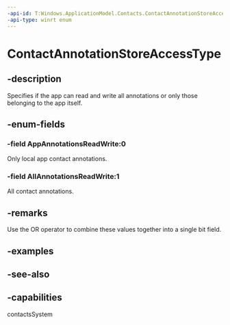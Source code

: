 ```yaml
---
-api-id: T:Windows.ApplicationModel.Contacts.ContactAnnotationStoreAccessType
-api-type: winrt enum
---
```


<!-- Enumeration syntax
public enum Windows.ApplicationModel.Contacts.ContactAnnotationStoreAccessType : int
-->

# ContactAnnotationStoreAccessType

## -description
Specifies if the app can read and write all annotations or only those belonging to the app itself.

## -enum-fields
### -field AppAnnotationsReadWrite:0
Only local app contact annotations.

### -field AllAnnotationsReadWrite:1
All contact annotations.


## -remarks
Use the OR operator to combine these values together into a single bit field.

## -examples

## -see-also
## -capabilities
contactsSystem
